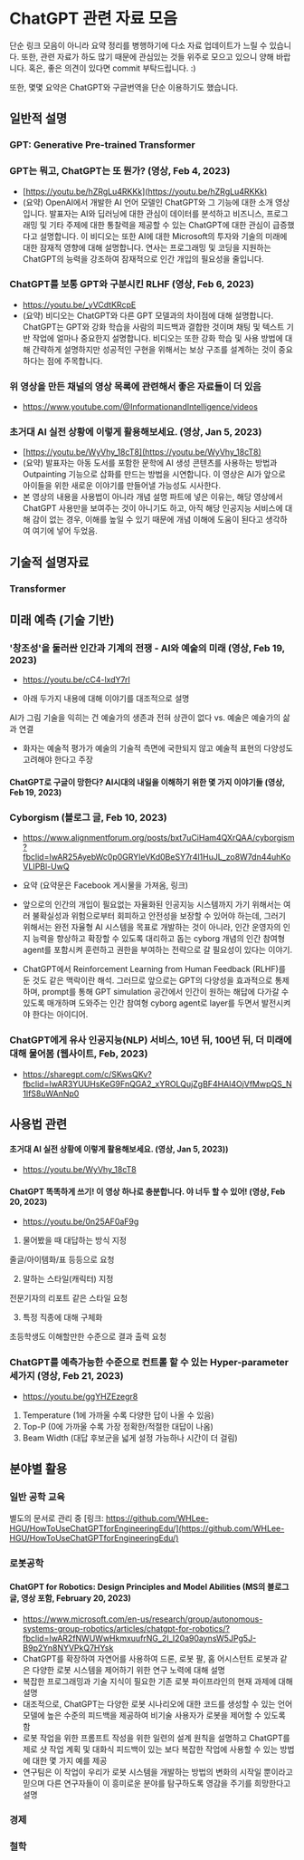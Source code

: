 # ChatGPT 관련 자료 모음

단순 링크 모음이 아니라 요약 정리를 병행하기에 다소 자료 업데이트가 느릴 수 있습니다. 또한, 관련 자료가 하도 많기 때문에 관심있는 것들 위주로 모으고 있으니 양해 바랍니다. 혹은, 좋은 의견이 있다면 commit 부탁드립니다. :)

또한, 몇몇 요약은 ChatGPT와 구글번역을 단순 이용하기도 했습니다.

## 일반적 설명

### GPT: Generative Pre-trained Transformer
### GPT는 뭐고, ChatGPT는 또 뭔가? (영상, Feb 4, 2023)
* [https://youtu.be/hZRgLu4RKKk](https://youtu.be/hZRgLu4RKKk)
* (요약) OpenAI에서 개발한 AI 언어 모델인 ChatGPT와 그 기능에 대한 소개 영상입니다. 발표자는 AI와 딥러닝에 대한 관심이 데이터를 분석하고 비즈니스, 프로그래밍 및 기타 주제에 대한 통찰력을 제공할 수 있는 ChatGPT에 대한 관심이 급증했다고 설명합니다. 이 비디오는 또한 AI에 대한 Microsoft의 투자와 기술의 미래에 대한 잠재적 영향에 대해 설명합니다. 연사는 프로그래밍 및 코딩을 지원하는 ChatGPT의 능력을 강조하여 잠재적으로 인간 개입의 필요성을 줄입니다.

### ChatGPT를 보통 GPT와 구분시킨 RLHF (영상, Feb 6, 2023)
* https://youtu.be/_yVCdtKRcpE 
* (요약) 비디오는 ChatGPT와 다른 GPT 모델과의 차이점에 대해 설명합니다. ChatGPT는 GPT와 강화 학습을 사람의 피드백과 결합한 것이며 채팅 및 텍스트 기반 작업에 얼마나 중요한지 설명합니다. 비디오는 또한 강화 학습 및 사용 방법에 대해 간략하게 설명하지만 성공적인 구현을 위해서는 보상 구조를 설계하는 것이 중요하다는 점에 주목합니다.

### 위 영상을 만든 채널의 영상 목록에 관련해서 좋은 자료들이 더 있음
* https://www.youtube.com/@InformationandIntelligence/videos

### 초거대 AI 실전 상황에 이렇게 활용해보세요. (영상, Jan 5, 2023)

* [https://youtu.be/WyVhy_18cT8](https://youtu.be/WyVhy_18cT8) 
* (요약) 발표자는 아동 도서를 포함한 문학에 AI 생성 콘텐츠를 사용하는 방법과 Outpainting 기능으로 삽화를 만드는 방법을 시연합니다. 이 영상은 AI가 앞으로 아이들을 위한 새로운 이야기를 만들어낼 가능성도 시사한다.
* 본 영상의 내용을 사용법이 아니라 개념 설명 파트에 넣은 이유는, 해당 영상에서 ChatGPT 사용만을 보여주는 것이 아니기도 하고, 아직 해당 인공지능 서비스에 대해 감이 없는 경우, 이해를 높일 수 있기 때문에 개념 이해에 도움이 된다고 생각하여 여기에 넣어 두었음.

## 기술적 설명자료

### Transformer

## 미래 예측 (기술 기반)

### '창조성'을 둘러싼 인간과 기계의 전쟁 - AI와 예술의 미래 (영상, Feb 19, 2023)

* https://youtu.be/cC4-lxdY7rI

* 아래 두가지 내용에 대해 이야기를 대조적으로 설명

AI가 그림 기술을 익히는 건 예술가의 생존과 전혀 상관이 없다 vs. 예술은 예술가의 삶과 연결

* 화자는 예술적 평가가 예술의 기술적 측면에 국한되지 않고 예술적 표현의 다양성도 고려해야 한다고 주장

#### ChatGPT로 구글이 망한다? AI시대의 내일을 이해하기 위한 몇 가지 이야기들 (영상, Feb 19, 2023)


### Cyborgism (블로그 글, Feb 10, 2023)

* https://www.alignmentforum.org/posts/bxt7uCiHam4QXrQAA/cyborgism?fbclid=IwAR25AyebWc0p0GRYIeVKd0BeSY7r4l1HuJL_zo8W7dn44uhKoVLIPBl-UwQ

* 요약 (요약문은 Facebook 게시물을 가져옴, 링크)
* 앞으로의 인간의 개입이 필요없는 자율화된 인공지능 시스템까지 가기 위해서는 여러 불확실성과 위험으로부터 회피하고 안전성을 보장할 수 있어야 하는데, 그러기 위해서는 완전 자율형 AI 시스템을 목표로 개발하는 것이 아니라, 인간 운영자의 인지 능력을 향상하고 확장할 수 있도록 대리하고 돕는 cyborg 개념의 인간 참여형 agent를 포함시켜 훈련하고 권한을 부여하는 전략으로 갈 필요성이 있다는 이야기. 
* ChatGPT에서 Reinforcement Learning from Human Feedback (RLHF)를 둔 것도 같은 맥락이란 해석. 그러므로 앞으로는 GPT의 다양성을 효과적으로 통제하며, prompt를 통해 GPT simulation 공간에서 인간이 원하는 해답에 다가갈 수 있도록 매개하며 도와주는 인간 참여형 cyborg agent로 layer를 두면서 발전시켜야 한다는 아이디어. 



### ChatGPT에게 유사 인공지능(NLP) 서비스, 10년 뒤, 100년 뒤, 더 미래에 대해 물어봄 (웹사이트, Feb, 2023)
* https://sharegpt.com/c/SKwsQKv?fbclid=IwAR3YUUHsKeG9FnQGA2_xYROLQujZgBF4HAl4OjVfMwpQS_N1lfS8uWAnNp0 

## 사용법 관련
#### 초거대 AI 실전 상황에 이렇게 활용해보세요. (영상, Jan 5, 2023))
* https://youtu.be/WyVhy_18cT8 
#### ChatGPT 똑똑하게 쓰기! 이 영상 하나로 충분합니다. 야 너두 할 수 있어! (영상, Feb 20, 2023)
* https://youtu.be/0n25AF0aF9g 
1. 물어봤을 때 대답하는 방식 지정

줄글/아이템화/표 등등으로 요청

2. 말하는 스타일(캐릭터) 지정

전문기자의 리포트 같은 스타일 요청

3. 특정 직종에 대해 구체화

초등학생도 이해할만한 수준으로 결과 출력 요청

### ChatGPT를 예측가능한 수준으로 컨트롤 할 수 있는 Hyper-parameter 세가지 (영상, Feb 21, 2023)
* https://youtu.be/ggYHZEzegr8 
1. Temperature (1에 가까울 수록 다양한 답이 나올 수 있음)
2. Top-P (0에 가까울 수록 가장 정확한/적절한 대답이 나옴)
3. Beam Width (대답 후보군을 넓게 설정 가능하나 시간이 더 걸림)

## 분야별 활용

### 일반 공학 교육
별도의 문서로 관리 중 [링크: https://github.com/WHLee-HGU/HowToUseChatGPTforEngineeringEdu/](https://github.com/WHLee-HGU/HowToUseChatGPTforEngineeringEdu/)


### 로봇공학
#### ChatGPT for Robotics: Design Principles and Model Abilities (MS의 블로그 글, 영상 포함, February 20, 2023)
* https://www.microsoft.com/en-us/research/group/autonomous-systems-group-robotics/articles/chatgpt-for-robotics/?fbclid=IwAR2fNWUWwHkmxuufrNG_2I_I20a90aynsW5JPg5J-B9p2Yn8NYVPkQ7HYsk
* ChatGPT를 확장하여 자연어를 사용하여 드론, 로봇 팔, 홈 어시스턴트 로봇과 같은 다양한 로봇 시스템을 제어하기 위한 연구 노력에 대해 설명
* 복잡한 프로그래밍과 기술 지식이 필요한 기존 로봇 파이프라인의 현재 과제에 대해 설명
* 대조적으로, ChatGPT는 다양한 로봇 시나리오에 대한 코드를 생성할 수 있는 언어 모델에 높은 수준의 피드백을 제공하여 비기술 사용자가 로봇을 제어할 수 있도록 함
* 로봇 작업을 위한 프롬프트 작성을 위한 일련의 설계 원칙을 설명하고 ChatGPT를 제로 샷 작업 계획 및 대화식 피드백이 있는 보다 복잡한 작업에 사용할 수 있는 방법에 대한 몇 가지 예를 제공
* 연구팀은 이 작업이 우리가 로봇 시스템을 개발하는 방법의 변화의 시작일 뿐이라고 믿으며 다른 연구자들이 이 흥미로운 분야를 탐구하도록 영감을 주기를 희망한다고 설명


### 경제

### 철학

